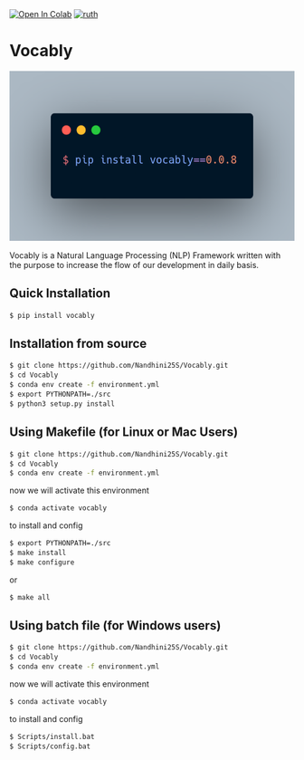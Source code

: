 <div>
<a href="https://colab.research.google.com/drive/1q56gWXSik2XCT2pqjSD8kv3fLvfvoI1n?usp=sharing"><img src="https://colab.research.google.com/assets/colab-badge.svg" alt="Open In Colab"></a>
 <a href = 'https://pypi.org/project/vocably/'><img src="https://img.shields.io/badge/vocably-PyPi-blue?style=flat&logo=python" alt="ruth" /> </a>
</div>

# Vocably

<img src="data/images/vocably.png" height =300px></img>

Vocably is a Natural Language Processing (NLP) Framework written with the purpose to increase the flow of our development in daily basis.
## Quick Installation

```bash
$ pip install vocably
```
## Installation from source 
```bash
$ git clone https://github.com/Nandhini25S/Vocably.git
$ cd Vocably
$ conda env create -f environment.yml
$ export PYTHONPATH=./src
$ python3 setup.py install
```

## Using Makefile (for Linux or Mac Users)
```bash
$ git clone https://github.com/Nandhini25S/Vocably.git
$ cd Vocably
$ conda env create -f environment.yml
```
now we will activate this environment
```bash
$ conda activate vocably
```
to install and config

```bash
$ export PYTHONPATH=./src
$ make install
$ make configure
```
or 
```bash
$ make all
```
## Using batch file (for Windows users)

```bash
$ git clone https://github.com/Nandhini25S/Vocably.git
$ cd Vocably
$ conda env create -f environment.yml
```
now we will activate this environment
```bash
$ conda activate vocably
```
to install and config

```bash
$ Scripts/install.bat
$ Scripts/config.bat
```

